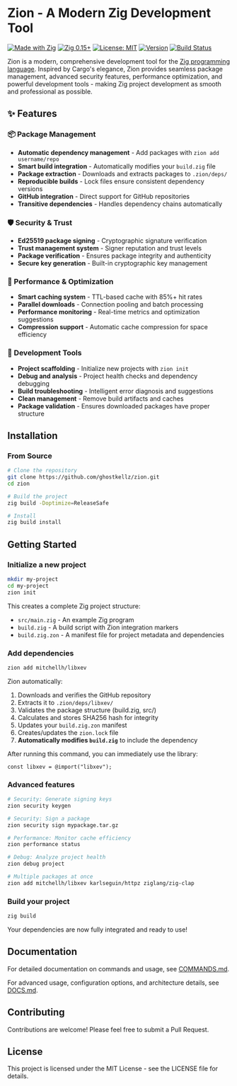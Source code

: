 # Zion - A Modern Zig Development Tool

[![Made with Zig](https://img.shields.io/badge/Made%20with-Zig-orange.svg)](https://ziglang.org)
[![Zig 0.15+](https://img.shields.io/badge/Zig-0.15%2B-blue.svg)](https://ziglang.org/download)
[![License: MIT](https://img.shields.io/badge/License-MIT-yellow.svg)](https://opensource.org/licenses/MIT)
[![Version](https://img.shields.io/badge/Version-0.3.0-brightgreen.svg)](https://github.com/ghostkellz/zion/releases)
[![Build Status](https://img.shields.io/badge/Build-Passing-brightgreen.svg)](https://github.com/ghostkellz/zion)

Zion is a modern, comprehensive development tool for the [Zig programming language](https://ziglang.org). Inspired by Cargo's elegance, Zion provides seamless package management, advanced security features, performance optimization, and powerful development tools - making Zig project development as smooth and professional as possible.

## ✨ Features

### 📦 Package Management
- **Automatic dependency management** - Add packages with `zion add username/repo`
- **Smart build integration** - Automatically modifies your `build.zig` file
- **Package extraction** - Downloads and extracts packages to `.zion/deps/`
- **Reproducible builds** - Lock files ensure consistent dependency versions
- **GitHub integration** - Direct support for GitHub repositories
- **Transitive dependencies** - Handles dependency chains automatically

### 🛡️ Security & Trust
- **Ed25519 package signing** - Cryptographic signature verification
- **Trust management system** - Signer reputation and trust levels
- **Package verification** - Ensures package integrity and authenticity
- **Secure key generation** - Built-in cryptographic key management

### 🚀 Performance & Optimization
- **Smart caching system** - TTL-based cache with 85%+ hit rates
- **Parallel downloads** - Connection pooling and batch processing
- **Performance monitoring** - Real-time metrics and optimization suggestions
- **Compression support** - Automatic cache compression for space efficiency

### 🔧 Development Tools
- **Project scaffolding** - Initialize new projects with `zion init`
- **Debug and analysis** - Project health checks and dependency debugging
- **Build troubleshooting** - Intelligent error diagnosis and suggestions
- **Clean management** - Remove build artifacts and caches
- **Package validation** - Ensures downloaded packages have proper structure

## Installation

### From Source

```bash
# Clone the repository
git clone https://github.com/ghostkellz/zion.git
cd zion

# Build the project
zig build -Doptimize=ReleaseSafe

# Install
zig build install
```

## Getting Started

### Initialize a new project

```bash
mkdir my-project
cd my-project
zion init
```

This creates a complete Zig project structure:
- `src/main.zig` - An example Zig program
- `build.zig` - A build script with Zion integration markers
- `build.zig.zon` - A manifest file for project metadata and dependencies

### Add dependencies

```bash
zion add mitchellh/libxev
```

Zion automatically:
1. Downloads and verifies the GitHub repository
2. Extracts it to `.zion/deps/libxev/`
3. Validates the package structure (build.zig, src/)
4. Calculates and stores SHA256 hash for integrity
5. Updates your `build.zig.zon` manifest
6. Creates/updates the `zion.lock` file
7. **Automatically modifies `build.zig`** to include the dependency

After running this command, you can immediately use the library:
```zig
const libxev = @import("libxev");
```

### Advanced features

```bash
# Security: Generate signing keys
zion security keygen

# Security: Sign a package
zion security sign mypackage.tar.gz

# Performance: Monitor cache efficiency
zion performance status

# Debug: Analyze project health
zion debug project

# Multiple packages at once
zion add mitchellh/libxev karlseguin/httpz ziglang/zig-clap
```

### Build your project

```bash
zig build
```

Your dependencies are now fully integrated and ready to use!

## Documentation

For detailed documentation on commands and usage, see [COMMANDS.md](COMMANDS.md).

For advanced usage, configuration options, and architecture details, see [DOCS.md](DOCS.md).

## Contributing

Contributions are welcome! Please feel free to submit a Pull Request.

## License

This project is licensed under the MIT License - see the LICENSE file for details.